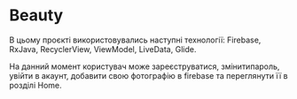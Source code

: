 # Beauty

В цьому проєкті використовувались наступні технології: Firebase, RxJava, RecyclerView, ViewModel, LiveData, Glide.

На данний момент користувач може зареєструватися, змінитипароль, увійти в акаунт, добавити свою фотографію в firebase та переглянути її в розділі Home.
